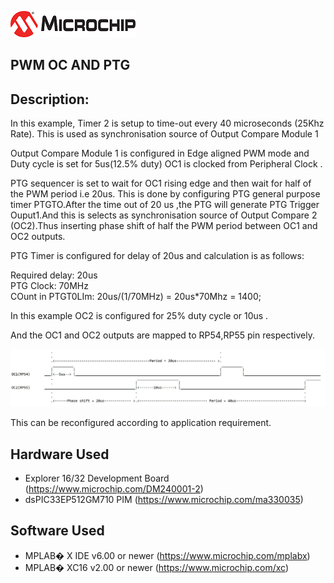 ![image](../images/microchip.jpg)

## PWM OC AND PTG 

## Description:

In this example, Timer 2 is setup to time-out every 40 microseconds (25Khz Rate). 
This is used as synchronisation source of Output Compare Module 1

Output Compare Module 1 is configured in Edge aligned PWM mode and Duty cycle is set for 5us(12.5% duty)
OC1 is clocked from Peripheral Clock .

PTG sequencer is set to wait for OC1 rising edge and then wait for half of the PWM period i.e 20us.
This is done by configuring PTG general purpose timer PTGTO.After the time out of 20 us ,the PTG will generate 
PTG Trigger Ouput1.And this is selects as synchronisation source of Output Compare 2 (OC2).Thus inserting 
phase shift of half the PWM period between OC1 and OC2 outputs.

PTG Timer is configured for delay of 20us and calculation is as follows:

Required delay: 20us<br/>
PTG Clock: 70MHz<br/>
COunt in PTGT0LIm: 20us/(1/70MHz) = 20us*70Mhz = 1400;<br/>

In this example OC2 is configured for 25% duty cycle or 10us .

And the OC1 and OC2 outputs are mapped to RP54,RP55 pin respectively.
                   
![image](../images/dspic33e-pwm-oc-ptg.jpg)

This can be reconfigured according to application requirement. 

## Hardware Used

- Explorer 16/32 Development Board (https://www.microchip.com/DM240001-2)
- dsPIC33EP512GM710 PIM (https://www.microchip.com/ma330035) 

	
## Software Used 

- MPLAB� X IDE v6.00 or newer (https://www.microchip.com/mplabx)
- MPLAB� XC16 v2.00 or newer (https://www.microchip.com/xc)

